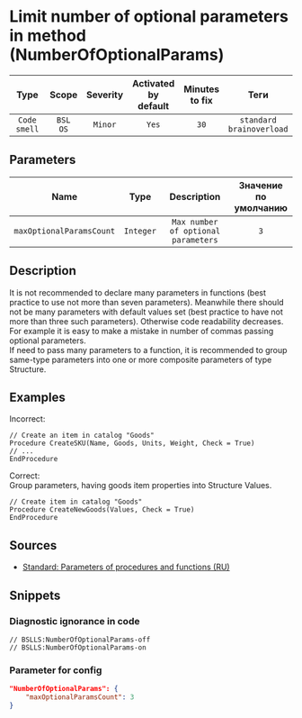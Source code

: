 # Limit number of optional parameters in method (NumberOfOptionalParams)

|     Type     |        Scope        | Severity | Activated<br>by default | Minutes<br>to fix |                Теги                 |
|:------------:|:-------------------:|:--------:|:-----------------------------:|:-----------------------:|:-----------------------------------:|
| `Code smell` | `BSL`<br>`OS` | `Minor`  |             `Yes`             |          `30`           | `standard`<br>`brainoverload` |

## Parameters


|           Name           |   Type    |             Description             | Значение<br>по умолчанию |
|:------------------------:|:---------:|:-----------------------------------:|:------------------------------:|
| `maxOptionalParamsCount` | `Integer` | `Max number of optional parameters` |              `3`               |
<!-- Блоки выше заполняются автоматически, не трогать -->
## Description

It is not recommended to declare many parameters in functions (best practice to use not more than seven parameters). Meanwhile there should not be many parameters with default values set (best practice to have not more than three such parameters). Otherwise code readability decreases. For example it is easy to make a mistake in number of commas passing optional parameters.  
If need to pass many parameters to a function, it is recommended to group same-type parameters into one or more composite parameters of type Structure.

## Examples

Incorrect:

```bsl
// Create an item in catalog "Goods"
Procedure CreateSKU(Name, Goods, Units, Weight, Check = True)
// ... 
EndProcedure
```

Correct:  
Group parameters, having goods item properties into Structure Values.

```bsl
// Create item in catalog "Goods"
Procedure CreateNewGoods(Values, Check = True)
EndProcedure
```

## Sources

* [Standard: Parameters of procedures and functions (RU)](https://its.1c.ru/db/v8std#content:640:hdoc)

## Snippets

<!-- Блоки ниже заполняются автоматически, не трогать -->
### Diagnostic ignorance in code

```bsl
// BSLLS:NumberOfOptionalParams-off
// BSLLS:NumberOfOptionalParams-on
```

### Parameter for config

```json
"NumberOfOptionalParams": {
    "maxOptionalParamsCount": 3
}
```
